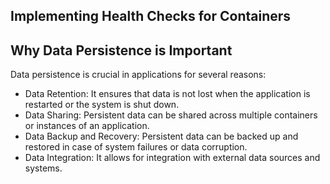 ## Implementing Health Checks for Containers

## Why Data Persistence is Important
Data persistence is crucial in applications for several reasons:

- Data Retention: It ensures that data is not lost when the application is restarted or the system is shut down.
- Data Sharing: Persistent data can be shared across multiple containers or instances of an application.
- Data Backup and Recovery: Persistent data can be backed up and restored in case of system failures or data corruption.
- Data Integration: It allows for integration with external data sources and systems.


